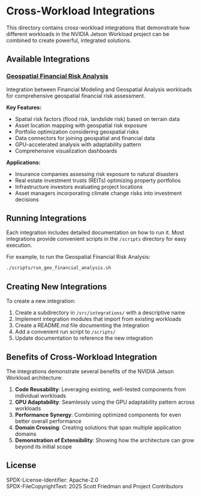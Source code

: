 # Cross-Workload Integrations

<!-- SPDX-License-Identifier: Apache-2.0 -->
<!-- Copyright 2025 Scott Friedman and Project Contributors -->

This directory contains cross-workload integrations that demonstrate how different workloads in the NVIDIA Jetson Workload project can be combined to create powerful, integrated solutions.

## Available Integrations

### [Geospatial Financial Risk Analysis](geo_financial/)

Integration between Financial Modeling and Geospatial Analysis workloads for comprehensive geospatial financial risk assessment.

**Key Features:**
- Spatial risk factors (flood risk, landslide risk) based on terrain data
- Asset location mapping with geospatial risk exposure
- Portfolio optimization considering geospatial risks
- Data connectors for joining geospatial and financial data
- GPU-accelerated analysis with adaptability pattern
- Comprehensive visualization dashboards

**Applications:**
- Insurance companies assessing risk exposure to natural disasters
- Real estate investment trusts (REITs) optimizing property portfolios
- Infrastructure investors evaluating project locations
- Asset managers incorporating climate change risks into investment decisions

## Running Integrations

Each integration includes detailed documentation on how to run it. Most integrations provide convenient scripts in the `/scripts` directory for easy execution.

For example, to run the Geospatial Financial Risk Analysis:

```bash
./scripts/run_geo_financial_analysis.sh
```

## Creating New Integrations

To create a new integration:

1. Create a subdirectory in `/src/integrations/` with a descriptive name
2. Implement integration modules that import from existing workloads
3. Create a README.md file documenting the integration
4. Add a convenient run script to `/scripts/`
5. Update documentation to reference the new integration

## Benefits of Cross-Workload Integration

The integrations demonstrate several benefits of the NVIDIA Jetson Workload architecture:

1. **Code Reusability**: Leveraging existing, well-tested components from individual workloads
2. **GPU Adaptability**: Seamlessly using the GPU adaptability pattern across workloads
3. **Performance Synergy**: Combining optimized components for even better overall performance
4. **Domain Crossing**: Creating solutions that span multiple application domains
5. **Demonstration of Extensibility**: Showing how the architecture can grow beyond its initial scope

## License

SPDX-License-Identifier: Apache-2.0  
SPDX-FileCopyrightText: 2025 Scott Friedman and Project Contributors